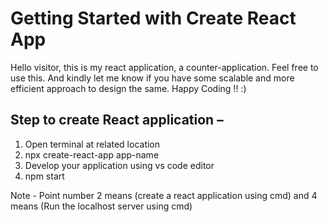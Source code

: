 # Getting Started with Create React App

Hello visitor, this is my react application, a counter-application. Feel free to use this. And kindly let me know if you have some scalable and more efficient approach to design the same. Happy Coding !! :)

## Step to create React application –

1. Open terminal at related location
2. npx create-react-app app-name
3. Develop your application using vs code editor
4. npm start

Note - Point number 2 means (create a react application using cmd) and 4 means (Run the localhost server using cmd)
